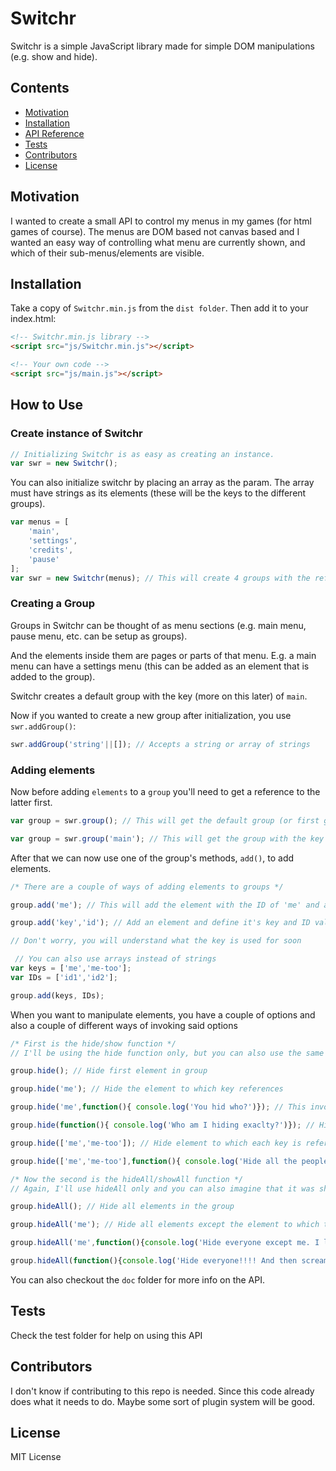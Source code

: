 # Switchr

Switchr is a simple JavaScript library made for simple DOM manipulations (e.g. show and hide).

## Contents

- [Motivation](#motivation)
- [Installation](#installation)
- [API Reference](#api-reference)
- [Tests](#tests)
- [Contributors](#contributors)
- [License](#license)

## Motivation

I wanted to create a small API to control my menus in my games (for html games of course). The menus are DOM based not canvas based and I wanted an easy way of controlling what menu are currently shown, and which of their sub-menus/elements are visible.

## Installation

Take a copy of `Switchr.min.js` from the `dist folder`. Then add it to your index.html:

```html
<!-- Switchr.min.js library -->
<script src="js/Switchr.min.js"></script>

<!-- Your own code -->
<script src="js/main.js"></script>
```

## How to Use

### Create instance of Switchr 

```javascript
// Initializing Switchr is as easy as creating an instance.
var swr = new Switchr();
```

You can also initialize switchr by placing an array as the param. The array must have strings as its elements (these will be the keys to the different groups).

```javascript
var menus = [
    'main',
    'settings',
    'credits',
    'pause'
];
var swr = new Switchr(menus); // This will create 4 groups with the reference keys being the strings in array
```

### Creating a Group

Groups in Switchr can be thought of as menu sections (e.g. main menu, pause menu, etc. can be setup as groups).

And the elements inside them are pages or parts of that menu. E.g. a main menu can have a settings menu (this can be added as an element that is added to the group).

Switchr creates a default group with the key (more on this later) of `main`.

Now if you wanted to create a new group after initialization, you use `swr.addGroup()`:

```javascript
swr.addGroup('string'||[]); // Accepts a string or array of strings
```

### Adding elements

Now before adding `elements` to a `group` you'll need to get a reference to the latter first.

```javascript
var group = swr.group(); // This will get the default group (or first group, if you passed Switchr an array during instantiation)

var group = swr.group('main'); // This will get the group with the key main
```

After that we can now use one of the group's methods, `add()`, to add elements.

```javascript
/* There are a couple of ways of adding elements to groups */

group.add('me'); // This will add the element with the ID of 'me' and a key of 'me' as well

group.add('key','id'); // Add an element and define it's key and ID value independently.

// Don't worry, you will understand what the key is used for soon

 // You can also use arrays instead of strings
var keys = ['me','me-too'];
var IDs = ['id1','id2'];

group.add(keys, IDs);
```

When you want to manipulate elements, you have a couple of options and also a couple of different ways of invoking said options

```javascript
/* First is the hide/show function */
// I'll be using the hide function only, but you can also use the same methods for show, because they are pretty much mirrors of each other.

group.hide(); // Hide first element in group

group.hide('me'); // Hide the element to which key references

group.hide('me',function(){ console.log('You hid who?')}); // This invokes the function after hiding element

group.hide(function(){ console.log('Who am I hiding exaclty?')}); // Hides the first element and then invokes function

group.hide(['me','me-too']); // Hide element to which each key is referencing.

group.hide(['me','me-too'],function(){ console.log('Hide all the peoples')}); // Hide each element and run the function after each element is hidden. NOT when all elements are hidden but when each single element is hidden.

/* Now the second is the hideAll/showAll function */
// Again, I'll use hideAll only and you can also imagine that it was showAll function

group.hideAll(); // Hide all elements in the group

group.hideAll('me'); // Hide all elements except the element to which this key ('me') is referencing

group.hideAll('me',function(){console.log('Hide everyone except me. I like me')}); // Same as above, only difference is that function is invoked after hide operation

group.hideAll(function(){console.log('Hide everyone!!!! And then scream about hiding everyone')}); // Hide all elements and then run function after
```

You can also checkout the `doc` folder for more info on the API.

## Tests

Check the test folder for help on using this API

## Contributors

I don't know if contributing to this repo is needed. Since this code already does what it needs to do. Maybe some sort of plugin system will be good.

## License

MIT License